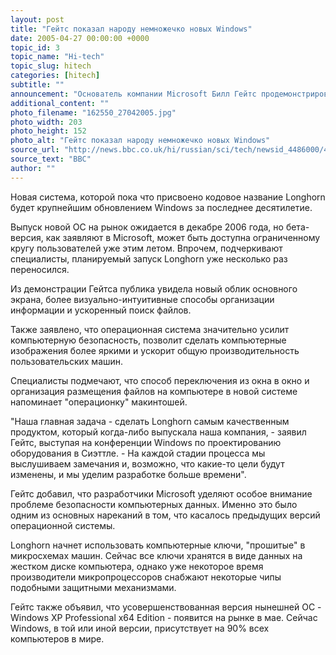```yaml
---
layout: post
title: "Гейтс показал народу немножечко новых Windows"
date: 2005-04-27 00:00:00 +0000
topic_id: 3
topic_name: "Hi-tech"
topic_slug: hitech
categories: [hitech]
subtitle: ""
announcement: "Основатель компании Microsoft Билл Гейтс продемонстрировал основные черты новой операционной системы Windows. Выступив на конференции разработчиков компьютерного оборудования в Сиэттле, Гейтс заявил, что компания вкладывает беспрецедентные усилия в контроль за качеством ОС."
additional_content: ""
photo_filename: "162550_27042005.jpg"
photo_width: 203
photo_height: 152
photo_alt: "Гейтс показал народу немножечко новых Windows"
source_url: "http://news.bbc.co.uk/hi/russian/sci/tech/newsid_4486000/4486447.stm"
source_text: "BBC"
author: ""
---
```

Новая система, которой пока что присвоено кодовое название Longhorn будет крупнейшим обновлением Windows за последнее десятилетие.

Выпуск новой ОС на рынок ожидается в декабре 2006 года, но бета-версия, как заявляют в Microsoft, может быть доступна ограниченному кругу пользователей уже этим летом. Впрочем, подчеркивают специалисты, планируемый запуск Longhorn уже несколько раз переносился.

Из демонстрации Гейтса публика увидела новый облик основного экрана, более визуально-интуитивные способы организации информации и ускоренный поиск файлов.

Также заявлено, что операционная система значительно усилит компьютерную безопасность, позволит сделать компьютерные изображения более яркими и ускорит общую производительность пользовательских машин.

 Специалисты подмечают, что способ переключения из окна в окно и организация размещения файлов на компьютере в новой системе напоминает "операционку" макинтошей.

"Наша главная задача - сделать Longhorn самым качественным продуктом, который когда-либо выпускала наша компания, - заявил Гейтс, выступая на конференции Windows по проектированию оборудования в Сиэттле. - На каждой стадии процесса мы выслушиваем замечания и, возможно, что какие-то цели будут изменены, и мы уделим разработке больше времени".

Гейтс добавил, что разработчики Microsoft уделяют особое внимание проблеме безопасности компьютерных данных. Именно это было одним из основных нареканий в том, что касалось предыдущих версий операционной системы.

Longhorn начнет использовать компьютерные ключи, "прошитые" в микросхемах машин. Сейчас все ключи хранятся в виде данных на жестком диске компьютера, однако уже некоторое время производители микропроцессоров снабжают некоторые чипы подобными защитными механизмами.

Гейтс также объявил, что усовершенствованная версия нынешней ОС - Windows XP Professional x64 Edition - появится на рынке в мае. Сейчас Windows, в той или иной версии, присутствует на 90% всех компьютеров в мире.

